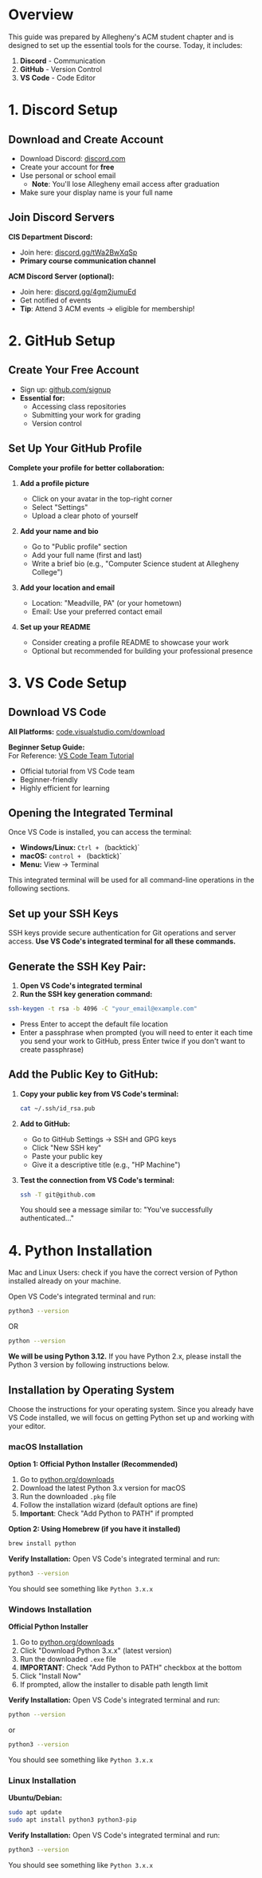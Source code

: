 # Overview

This guide was prepared by Allegheny's ACM student chapter and is designed to set up the essential tools for the course. Today, it includes:

1. **Discord** - Communication
2. **GitHub** - Version Control  
3. **VS Code** - Code Editor

<!-- Commented out for now:
4. **Python** - Programming Language
5. **Raspberry Pi Pico Extension** - Hardware
6. **AI Tools** - Development Assistance
-->

# 1. Discord Setup

## Download and Create Account

- Download Discord: [discord.com](https://discord.com/)
- Create your account for **free**
- Use personal or school email
  - **Note**: You'll lose Allegheny email access after graduation
- Make sure your display name is your full name

## Join Discord Servers

**CIS Department Discord:**

- Join here: [discord.gg/tWa2BwXqSp](https://discord.gg/tWa2BwXqSp)
- **Primary course communication channel**

**ACM Discord Server (optional):**

- Join here: [discord.gg/4gm2jumuEd](https://discord.gg/4gm2jumuEd)
- Get notified of events
- **Tip**: Attend 3 ACM events → eligible for membership!

# 2. GitHub Setup

## Create Your Free Account

- Sign up: [github.com/signup](https://github.com/signup)
- **Essential for:**
  - Accessing class repositories
  - Submitting your work for grading
  - Version control

## Set Up Your GitHub Profile

**Complete your profile for better collaboration:**

1. **Add a profile picture**
   - Click on your avatar in the top-right corner
   - Select "Settings"
   - Upload a clear photo of yourself

2. **Add your name and bio**
   - Go to "Public profile" section
   - Add your full name (first and last)
   - Write a brief bio (e.g., "Computer Science student at Allegheny College")

3. **Add your location and email**
   - Location: "Meadville, PA" (or your hometown)
   - Email: Use your preferred contact email

4. **Set up your README**
   - Consider creating a profile README to showcase your work
   - Optional but recommended for building your professional presence

# 3. VS Code Setup

## Download VS Code

**All Platforms:** [code.visualstudio.com/download](https://code.visualstudio.com/download)

**Beginner Setup Guide:**  
For Reference: [VS Code Team Tutorial](https://www.youtube.com/watch?v=B-s71n0dHUk)
- Official tutorial from VS Code team
- Beginner-friendly
- Highly efficient for learning

## Opening the Integrated Terminal

Once VS Code is installed, you can access the terminal:

- **Windows/Linux:** `Ctrl + ` (backtick)`
- **macOS:** `control + ` (backtick)`
- **Menu:** View → Terminal

This integrated terminal will be used for all command-line operations in the following sections.

## Set up your SSH Keys

SSH keys provide secure authentication for Git operations and server access. **Use VS Code's integrated terminal for all these commands.**

## Generate the SSH Key Pair:

1. **Open VS Code's integrated terminal**
2. **Run the SSH key generation command:**

```bash
ssh-keygen -t rsa -b 4096 -C "your_email@example.com"
```

- Press Enter to accept the default file location
- Enter a passphrase when prompted (you will need to enter it each time you send your work to GitHub, press Enter twice if you don't want to create passphrase)

## Add the Public Key to GitHub:

1. **Copy your public key from VS Code's terminal:**
   ```bash
   cat ~/.ssh/id_rsa.pub
   ```

2. **Add to GitHub:**
   - Go to GitHub Settings → SSH and GPG keys
   - Click "New SSH key"
   - Paste your public key
   - Give it a descriptive title (e.g., "HP Machine")

3. **Test the connection from VS Code's terminal:**
   ```bash
   ssh -T git@github.com
   ```
   
   You should see a message similar to: "You've successfully authenticated..."

# 4. Python Installation

Mac and Linux Users: check if you have the correct version of Python installed already on your machine. 

Open VS Code's integrated terminal and run:
```bash
python3 --version
```

OR 
```bash
python --version
```
**We will be using Python 3.12.** If you have Python 2.x, please install the Python 3 version by following instructions below.

## Installation by Operating System

Choose the instructions for your operating system. Since you already have VS Code installed, we will focus on getting Python set up and working with your editor.

### macOS Installation

**Option 1: Official Python Installer (Recommended)**
1. Go to [python.org/downloads](https://python.org/downloads)
2. Download the latest Python 3.x version for macOS
3. Run the downloaded `.pkg` file
4. Follow the installation wizard (default options are fine)
5. **Important**: Check "Add Python to PATH" if prompted

**Option 2: Using Homebrew (if you have it installed)**
```bash
brew install python
```

**Verify Installation:**
Open VS Code's integrated terminal and run:
```bash
python3 --version
```
You should see something like `Python 3.x.x`

### Windows Installation

**Official Python Installer**
1. Go to [python.org/downloads](https://python.org/downloads)
2. Click "Download Python 3.x.x" (latest version)
3. Run the downloaded `.exe` file
4. **IMPORTANT**: Check "Add Python to PATH" checkbox at the bottom
5. Click "Install Now"
6. If prompted, allow the installer to disable path length limit

**Verify Installation:**
Open VS Code's integrated terminal and run:
```bash
python --version
```
or
```bash
python3 --version
```
You should see something like `Python 3.x.x`

### Linux Installation

**Ubuntu/Debian:**
```bash
sudo apt update
sudo apt install python3 python3-pip
```

**Verify Installation:**
Open VS Code's integrated terminal and run:
```bash
python3 --version
```
You should see something like `Python 3.x.x`

<!--
## Test Your Python Installation

Let's make sure Python is working correctly with a simple "Hello World" program.

### Create Your First Python Program

1. **In VS Code, create a new file:**
   - Press `Ctrl+N` (Windows/Linux) or `Cmd+N` (macOS) or go to File -> New File
   - Save it as `hello.py` in your cmpsc100 folder (create a folder to store CMPSC 100 files, if you haven't done so already)

2. **Copy and paste this code:**
   ```python
   print("Hello, World!")
   print("Python is working correctly!")
   
   # Let's also check the Python version
   import sys
   print(f"You are running Python {sys.version}")
   ```

3. **Run your program:**
   - Open VS Code's integrated terminal
   - Navigate to where you saved `hello.py`
   - Run the program:
     
     **macOS/Linux:**
     ```bash
     python3 hello.py
     ```
     
     **Windows:**
     ```bash
     python hello.py
     ```

4. **Expected output:**
   ```
   Hello, World!
   Python is working correctly!
   You are running Python 3.x.x
   ```

### Troubleshooting

**If you get "command not found" or "not recognized":**
- Make sure Python was added to your system PATH during installation
- Try using `python3` instead of `python` (especially on macOS/Linux)
- Restart VS Code and your terminal

**Still having issues?**
- Ask for help!
- Check if Python is installed: look for Python in your Applications (macOS) or Programs (Windows)
-->

<!--
# 5. Raspberry Pi Pico Extension

## Installing the Extension

1. **Open VS Code**
2. **Go to Extensions Marketplace**
3. **Search:** "Raspberry Pi Pico"
4. **Install** with a simple click!

## Important Note

**Ensure** the extension is published by **Raspberry Pi**

- Look for the official publisher name
- Avoid unofficial extensions
  

# 6. AI Tools Setup

## Overview

Essential AI tools for enhanced coding experience:

- GitHub Copilot
- GPT-4.1 & Premium Models
- Gemini CLI
- OpenCode CLI
- VS Code Integration

## 6a. GitHub Copilot

**Enable GitHub Copilot:**

- Go to [github.com/features/copilot](https://github.com/features/copilot)
- Sign up with your GitHub account
- **Students**: Eligible for GitHub Student Developer Pack (includes free Copilot!)

## Install Copilot Extension

1. Open **VS Code**
2. Go to **Extensions**
3. Search **"GitHub Copilot"**
4. Click **Install**
5. Sign into GitHub when prompted

## 6b. GPT-4.1 & Premium Models

**Access Requirements:**

- Log into ChatGPT with GitHub or personal account
- **GPT-4.1**: Unlimited usage under student plan
- **Premium Models**: 300 requests/month
  - Claude Sonnet 3.5
  - GPT-5

**💡 Pro Tip:** CLI uses fewer premium requests than VS Code extension!

## 6c. Gemini CLI

**Google's AI CLI Tool**

Install using npx:

```bash
npx https://github.com/google-gemini/gemini-cli
```

Perfect for AI-powered coding tasks directly from terminal!

## 6d. OpenCode CLI

**AI Coding Agent Tool**

Install and launch:

```bash
npx opencode-ai@latest
```

Another powerful tool for our coding workflow.

## 6e. VS Code AI Integration

**Optional but Recommended**

Install VS Code extensions for better integration:

1. **Gemini CLI**
2. **OpenCode AI**

**VS Code → Extensions → Search for each tool**


# Setup Complete! ✅

## You now have:

- ✅ Discord for communication  
- ✅ GitHub account ready  
- ✅ VS Code configured with SSH keys


- ✅ Python installed  
- ✅ Raspberry Pi Pico extension  
- ✅ AI tools ready

## Questions?

Ready to start coding with our complete development environment!

## Let's begin our coding journey! 🚀
-->
